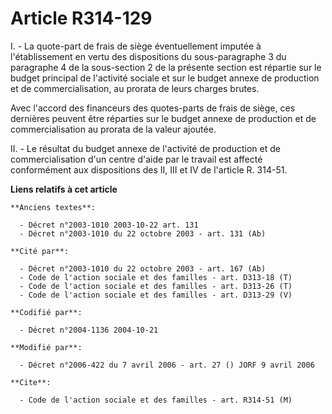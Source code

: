 # Article R314-129

I. - La quote-part de frais de siège éventuellement imputée à l'établissement en vertu des dispositions du sous-paragraphe 3
du paragraphe 4 de la sous-section 2 de la présente section est répartie sur le budget principal de l'activité sociale et sur
le budget annexe de production et de commercialisation, au prorata de leurs charges brutes.

Avec l'accord des financeurs des quotes-parts de frais de siège, ces dernières peuvent être réparties sur le budget annexe de
production et de commercialisation au prorata de la valeur ajoutée.

II. - Le résultat du budget annexe de l'activité de production et de commercialisation d'un centre d'aide par le travail est
affecté conformément aux dispositions des II, III et IV de l'article R. 314-51.

**Liens relatifs à cet article**

	**Anciens textes**:

	  - Décret n°2003-1010 2003-10-22 art. 131
	  - Décret n°2003-1010 du 22 octobre 2003 - art. 131 (Ab)

	**Cité par**:

	  - Décret n°2003-1010 du 22 octobre 2003 - art. 167 (Ab)
	  - Code de l'action sociale et des familles - art. D313-18 (T)
	  - Code de l'action sociale et des familles - art. D313-26 (T)
	  - Code de l'action sociale et des familles - art. D313-29 (V)

	**Codifié par**:

	  - Décret n°2004-1136 2004-10-21

	**Modifié par**:

	  - Décret n°2006-422 du 7 avril 2006 - art. 27 () JORF 9 avril 2006

	**Cite**:

	  - Code de l'action sociale et des familles - art. R314-51 (M)
